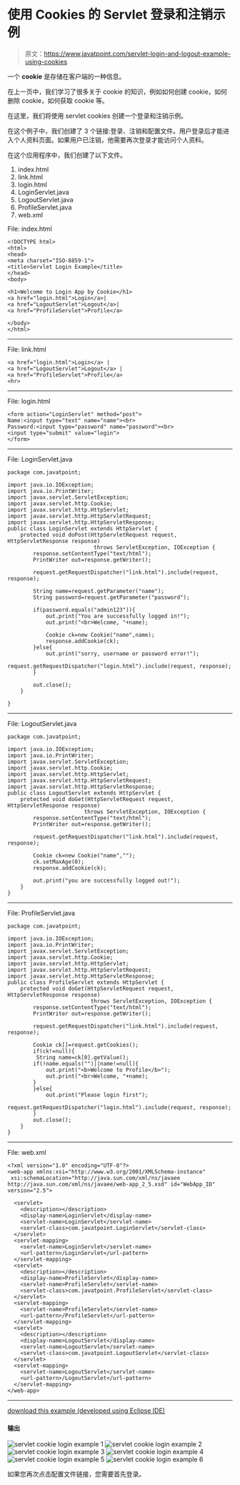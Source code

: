 # 使用 Cookies 的 Servlet 登录和注销示例

> 原文：<https://www.javatpoint.com/servlet-login-and-logout-example-using-cookies>

一个 **cookie** 是存储在客户端的一种信息。

在上一页中，我们学习了很多关于 cookie 的知识，例如如何创建 cookie，如何删除 cookie，如何获取 cookie 等。

在这里，我们将使用 servlet cookies 创建一个登录和注销示例。

在这个例子中，我们创建了 3 个链接:登录、注销和配置文件。用户登录后才能进入个人资料页面。如果用户已注销，他需要再次登录才能访问个人资料。

在这个应用程序中，我们创建了以下文件。

1.  index.html
2.  link.html
3.  login.html
4.  LoginServlet.java
5.  LogoutServlet.java
6.  ProfileServlet.java
7.  web.xml

File: index.html

```
<!DOCTYPE html>
<html>
<head>
<meta charset="ISO-8859-1">
<title>Servlet Login Example</title>
</head>
<body>

<h1>Welcome to Login App by Cookie</h1>
<a href="login.html">Login</a>|
<a href="LogoutServlet">Logout</a>|
<a href="ProfileServlet">Profile</a>

</body>
</html>

```

* * *

File: link.html

```
<a href="login.html">Login</a> |
<a href="LogoutServlet">Logout</a> |
<a href="ProfileServlet">Profile</a>
<hr>

```

* * *

File: login.html

```
<form action="LoginServlet" method="post">
Name:<input type="text" name="name"><br>
Password:<input type="password" name="password"><br>
<input type="submit" value="login">
</form>

```

* * *

File: LoginServlet.java

```
package com.javatpoint;

import java.io.IOException;
import java.io.PrintWriter;
import javax.servlet.ServletException;
import javax.servlet.http.Cookie;
import javax.servlet.http.HttpServlet;
import javax.servlet.http.HttpServletRequest;
import javax.servlet.http.HttpServletResponse;
public class LoginServlet extends HttpServlet {
	protected void doPost(HttpServletRequest request, HttpServletResponse response)
                           throws ServletException, IOException {
		response.setContentType("text/html");
		PrintWriter out=response.getWriter();

		request.getRequestDispatcher("link.html").include(request, response);

		String name=request.getParameter("name");
		String password=request.getParameter("password");

		if(password.equals("admin123")){
			out.print("You are successfully logged in!");
			out.print("<br>Welcome, "+name);

			Cookie ck=new Cookie("name",name);
			response.addCookie(ck);
		}else{
			out.print("sorry, username or password error!");
			request.getRequestDispatcher("login.html").include(request, response);
		}

		out.close();
	}

}

```

* * *

File: LogoutServlet.java

```
package com.javatpoint;

import java.io.IOException;
import java.io.PrintWriter;
import javax.servlet.ServletException;
import javax.servlet.http.Cookie;
import javax.servlet.http.HttpServlet;
import javax.servlet.http.HttpServletRequest;
import javax.servlet.http.HttpServletResponse;
public class LogoutServlet extends HttpServlet {
	protected void doGet(HttpServletRequest request, HttpServletResponse response)
                        throws ServletException, IOException {
		response.setContentType("text/html");
		PrintWriter out=response.getWriter();

		request.getRequestDispatcher("link.html").include(request, response);

		Cookie ck=new Cookie("name","");
		ck.setMaxAge(0);
		response.addCookie(ck);

		out.print("you are successfully logged out!");
	}
}

```

* * *

File: ProfileServlet.java

```
package com.javatpoint;

import java.io.IOException;
import java.io.PrintWriter;
import javax.servlet.ServletException;
import javax.servlet.http.Cookie;
import javax.servlet.http.HttpServlet;
import javax.servlet.http.HttpServletRequest;
import javax.servlet.http.HttpServletResponse;
public class ProfileServlet extends HttpServlet {
	protected void doGet(HttpServletRequest request, HttpServletResponse response)
                          throws ServletException, IOException {
		response.setContentType("text/html");
		PrintWriter out=response.getWriter();

		request.getRequestDispatcher("link.html").include(request, response);

		Cookie ck[]=request.getCookies();
		if(ck!=null){
		 String name=ck[0].getValue();
		if(!name.equals("")||name!=null){
			out.print("<b>Welcome to Profile</b>");
			out.print("<br>Welcome, "+name);
		}
		}else{
			out.print("Please login first");
			request.getRequestDispatcher("login.html").include(request, response);
		}
		out.close();
	}
}

```

* * *

File: web.xml

```
<?xml version="1.0" encoding="UTF-8"?>
<web-app xmlns:xsi="http://www.w3.org/2001/XMLSchema-instance" 
 xsi:schemaLocation="http://java.sun.com/xml/ns/javaee 
http://java.sun.com/xml/ns/javaee/web-app_2_5.xsd" id="WebApp_ID" version="2.5">

  <servlet>
    <description></description>
    <display-name>LoginServlet</display-name>
    <servlet-name>LoginServlet</servlet-name>
    <servlet-class>com.javatpoint.LoginServlet</servlet-class>
  </servlet>
  <servlet-mapping>
    <servlet-name>LoginServlet</servlet-name>
    <url-pattern>/LoginServlet</url-pattern>
  </servlet-mapping>
  <servlet>
    <description></description>
    <display-name>ProfileServlet</display-name>
    <servlet-name>ProfileServlet</servlet-name>
    <servlet-class>com.javatpoint.ProfileServlet</servlet-class>
  </servlet>
  <servlet-mapping>
    <servlet-name>ProfileServlet</servlet-name>
    <url-pattern>/ProfileServlet</url-pattern>
  </servlet-mapping>
  <servlet>
    <description></description>
    <display-name>LogoutServlet</display-name>
    <servlet-name>LogoutServlet</servlet-name>
    <servlet-class>com.javatpoint.LogoutServlet</servlet-class>
  </servlet>
  <servlet-mapping>
    <servlet-name>LogoutServlet</servlet-name>
    <url-pattern>/LogoutServlet</url-pattern>
  </servlet-mapping>
</web-app>

```

* * *

[download this example (developed using Eclipse IDE)](https://static.javatpoint.com/src/servlet/eclipse/loginappcookie.zip)

#### 输出

![servlet cookie login example 1](../img/7c6afbe205fca5f9359c237245a412d5.png) ![servlet cookie login example 2](../img/4bf371a250c0991a7d52b83ee294bca4.png) ![servlet cookie login example 3](../img/7bb8e88f9e90ecc4078f19e98921efda.png) ![servlet cookie login example 4](../img/45b318398d3a4d51a2e11a4618a177c1.png) ![servlet cookie login example 5](../img/362cf75951a100156b92cca7c3234926.png) ![servlet cookie login example 6](../img/c6f5eaa9951578ae809c5a594aa90bf7.png)

如果您再次点击配置文件链接，您需要首先登录。